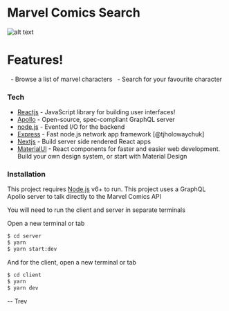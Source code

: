 # Marvel Comics Search


![alt text](https://i.pinimg.com/originals/c0/2f/af/c02faf5610752ab14459b8ba60136a56.gif "Marvel comics")

# Features!

  - Browse a list of marvel characters
  - Search for your favourite character




### Tech

* [Reactjs](https://reactjs.org/) - JavaScript library for building user interfaces!
* [Apollo](https://www.apollographql.com/docs/apollo-server/) - Open-source, spec-compliant GraphQL server
* [node.js](http://nodejs.org) - Evented I/O for the backend
* [Express](http://expressjs.com) - Fast node.js network app framework [@tjholowaychuk]
* [Nextjs](https://nextjs.org/docs/getting-started) - Build server side rendered React apps
* [MaterialUI](https://material-ui.com/) - React components for faster and easier web development. Build your own design system, or start with Material Design



### Installation

This project requires [Node.js](https://nodejs.org/) v6+ to run.
This project uses a GraphQL Apollo server to talk directly to the Marvel Comics API

You will need to run the client and server in separate terminals

Open a new terminal or tab
```sh
$ cd server
$ yarn
$ yarn start:dev
```

And for the client, open a new terminal or tab
```sh
$ cd client
$ yarn
$ yarn dev
```








-- 
Trev
